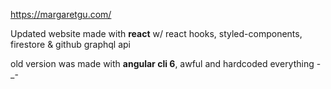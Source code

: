 https://margaretgu.com/

Updated website made with **react** w/ react hooks, styled-components, firestore & github graphql api

old version was made with **angular cli 6**, awful and hardcoded everything -_-
